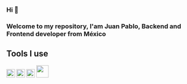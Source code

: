 ### Hi 👋
### Welcome to my repository, I'am Juan Pablo, Backend and Frontend developer from México

## Tools I use
<img src="https://softio.com.mx/img/tools/react.svg" alt="" width="22"/>
<img src="https://softio.com.mx/img/tools/javascript.svg" alt="" width="22"/>
<img src="https://softio.com.mx/img/tools/CSharp.svg" alt="" width="22"/>
<img src="https://softio.com.mx/img/tools/nodejs.svg" alt="" width="32"/>
